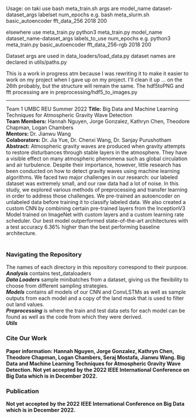 Usage:
on taki use bash meta_train.sh
args are model_name dataset-dataset_args labelset num_epochs
e.g. bash meta_slurm.sh basic_autoencoder fft_data_256 2018 200

elsewhere use meta_train.py
python3 meta_train.py model_name dataset_name-dataset_args labels_to_use num_epochs
e.g. python3 meta_train.py basic_autoencoder fft_data_256-rgb 2018 200

Dataset args are used in data_loaders/load_data.py
dataset names are declared in utils/paths.py

This is a work in progress atm because I was rewriting it to make it easier to work on my project when I gave up on my project. I'll clean it up ... on the 26th probably, but the structure will remain the same.
The hdf5toPNG and fft processing are in preprocessing/hdf5_to_images.py


*************************************************************************************************************************************************************************


Team 1 UMBC REU Summer 2022
**Title:** Big Data and Machine Learning Techniques for Atmospheric Gravity Wave Detection <br>
**Team Members:** Hannah Nguyen, Jorge Gonzalez, Kathryn Chen, Theodore Chapman, Logan Chambers <br>
**Mentors:** Dr. Jianwu Wang <br>
**Colaborators:** Dr. Jia Yue, Dr. Chenxi Wang, Dr. Sanjay Purushotham <br>
**Abstract:** Atmospheric gravity waves are produced when gravity attempts to restore disturbances through stable layers in the atmosphere. They have a visible effect on many atmospheric phenomena such as global circulation and air turbulence. Despite their importance, however, little research has been conducted on how to detect gravity waves using machine learning algorithms. We faced two major challenges in our research: our labeled dataset was extremely small, and our raw data had a lot of noise. In this study, we explored various methods of preprocessing and transfer learning in order to address those challenges. We pre-trained an autoencoder on unlabeled data before training it to classify labeled data. We also created a custom CNN by combining certain pre-trained layers from the InceptionV3 Model trained on ImageNet with custom layers and a custom learning rate scheduler. Our best model outperformed state-of-the-art architectures with a test accuracy 6.36% higher than the best performing baseline architecture.<br>
<br>
### Navigating the Repository<br>
The names of each directory in this repository correspond to their purpose. <br>
<b>*Analysis*</b> contains test_dataloaders<br>
<b>*Data Loaders*</b> sample minibatches from a dataset, giving us the flexibility to choose from different sampling strategies. <br>
<b>*Models*</b> contains all models of our CNN and ConvLSTMs as well as sample outputs from each model and a copy of the land mask that is used to filter out land values.<br>
<b>*Preprocessing*</b> is where the train and test data sets for each model can be found as well as the code from which they were derived. <br>
<b>*Utils*
<br>
### Cite Our Work<br>
Paper information: Hannah Nguyen, Jorge Gonzalez, Kathryn Chen, Theodore Chapman, Logan Chambers, Seraj Mostafa, Jianwu Wang. Big Data and Machine Learning Techniques for Atmospheric Gravity Wave Detection. Not yet accepted by the 2022 IEEE International Conference on Big Data which is in December 2022.<br>
### Publication<br>
Not yet accepted by the 2022 IEEE International Conference on Big Data which is in December 2022.
